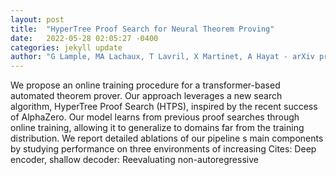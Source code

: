 ```yaml
---
layout: post
title:  "HyperTree Proof Search for Neural Theorem Proving"
date:   2022-05-28 02:05:27 -0400
categories: jekyll update
author: "G Lample, MA Lachaux, T Lavril, X Martinet, A Hayat - arXiv preprint arXiv , 2022"
---
```

We propose an online training procedure for a transformer-based automated theorem prover. Our approach leverages a new search algorithm, HyperTree Proof Search (HTPS), inspired by the recent success of AlphaZero. Our model learns from previous proof searches through online training, allowing it to generalize to domains far from the training distribution. We report detailed ablations of our pipeline s main components by studying performance on three environments of increasing  Cites: Deep encoder, shallow decoder: Reevaluating non-autoregressive